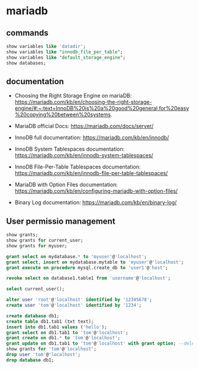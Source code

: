 # mariadb

##  commands

```sql
show variables like 'datadir';
show variables like "innodb_file_per_table";
show variables like "default_storage_engine";
show databases;
```

## documentation

- Choosing the Right Storage Engine on mariaDB:
https://mariadb.com/kb/en/choosing-the-right-storage-engine/#:~:text=InnoDB%20is%20a%20good%20general,for%20easy%20copying%20between%20systems.


- MariaDB official Docs:
https://mariadb.com/docs/server/


- InnoDB full documentation:
https://mariadb.com/kb/en/innodb/


- InnoDB System Tablespaces documentation:
https://mariadb.com/kb/en/innodb-system-tablespaces/


- InnoDB File-Per-Table Tablespaces documentation:
https://mariadb.com/kb/en/innodb-file-per-table-tablespaces/


- MariaDB with Option Files documentation:
https://mariadb.com/kb/en/configuring-mariadb-with-option-files/


- Binary Log documentation:
https://mariadb.com/kb/en/binary-log/


## User permissio management

```sql
show grants;
show grants for current_user;
show grants for myuser;

grant select on mydatabase.* to 'myuser'@'localhost';
grant select, insert on mydatabase.mytable to 'myuser'@'localhost';
grant execute on procedure mysql.create_db to 'user1'@'host';

revoke select on database1.table1 from 'username'@'localhost';

select current_user();

alter user 'root'@'localhost' identified by '12345678';
create user 'tom'@'localhost' identified by '1234';

create database db1;
create table db1.tab1 (txt text);
insert into db1.tab1 values ('hello');
grant select on db1.tab1 to 'tom'@'localhost';
grant create on db1.* to 'tom'@'localhost';
grant update on db1.tab1 to 'tom'@'localhost' with grant option; --delegate same privileges another user
show grants for 'tom'@'localhost';
drop user 'tom'@'localhost';
drop database db1;
```